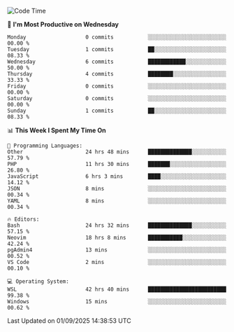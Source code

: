 <!--START_SECTION:waka-->
![Code Time](http://img.shields.io/badge/Code%20Time-5%2C714%20hrs%2023%20mins-blue)

📅 **I'm Most Productive on Wednesday** 

```text
Monday                   0 commits           ░░░░░░░░░░░░░░░░░░░░░░░░░   00.00 % 
Tuesday                  1 commits           ██░░░░░░░░░░░░░░░░░░░░░░░   08.33 % 
Wednesday                6 commits           ████████████░░░░░░░░░░░░░   50.00 % 
Thursday                 4 commits           ████████░░░░░░░░░░░░░░░░░   33.33 % 
Friday                   0 commits           ░░░░░░░░░░░░░░░░░░░░░░░░░   00.00 % 
Saturday                 0 commits           ░░░░░░░░░░░░░░░░░░░░░░░░░   00.00 % 
Sunday                   1 commits           ██░░░░░░░░░░░░░░░░░░░░░░░   08.33 % 
```


📊 **This Week I Spent My Time On** 

```text
💬 Programming Languages: 
Other                    24 hrs 48 mins      ██████████████░░░░░░░░░░░   57.79 % 
PHP                      11 hrs 30 mins      ███████░░░░░░░░░░░░░░░░░░   26.80 % 
JavaScript               6 hrs 3 mins        ████░░░░░░░░░░░░░░░░░░░░░   14.12 % 
JSON                     8 mins              ░░░░░░░░░░░░░░░░░░░░░░░░░   00.34 % 
YAML                     8 mins              ░░░░░░░░░░░░░░░░░░░░░░░░░   00.34 % 

🔥 Editors: 
Bash                     24 hrs 32 mins      ██████████████░░░░░░░░░░░   57.15 % 
Neovim                   18 hrs 8 mins       ███████████░░░░░░░░░░░░░░   42.24 % 
pgAdmin4                 13 mins             ░░░░░░░░░░░░░░░░░░░░░░░░░   00.52 % 
VS Code                  2 mins              ░░░░░░░░░░░░░░░░░░░░░░░░░   00.10 % 

💻 Operating System: 
WSL                      42 hrs 40 mins      █████████████████████████   99.38 % 
Windows                  15 mins             ░░░░░░░░░░░░░░░░░░░░░░░░░   00.62 % 
```


 Last Updated on 01/09/2025 14:38:53 UTC
<!--END_SECTION:waka-->
